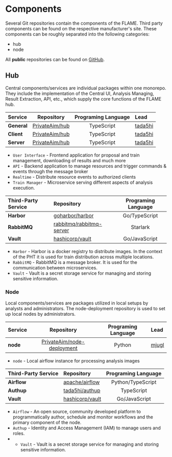 # Components
Several Git repositories contain the components of the FLAME. 
Third party components can be found on the respective manufacturer's site.
These components can be roughly separated into the following categories:

* hub
* node

All **public** repositories can be found on [GitHub](https://github.com/PrivateAim).

## Hub
Central components/services are individual packages within one monorepo. They include the implementation of the Central 
UI, Analysis Managing, Result Extraction, API, etc., which supply the core functions of the FLAME hub.

| Service            |                     Repository                      | Programing Language | Lead                                  |
|:-------------------|:---------------------------------------------------:|:-------------------:|:--------------------------------------|
| **General** | [PrivateAim/hub](https://github.com/PrivateAim/hub) |     TypeScript      | [tada5hi](https://github.com/tada5hi) |
| **Client**            | [PrivateAim/hub](https://github.com/PrivateAim/hub) |     TypeScript      | [tada5hi](https://github.com/tada5hi) |
| **Server**       | [PrivateAim/hub](https://github.com/PrivateAim/hub) |     TypeScript      | [tada5hi](https://github.com/tada5hi) |


* `User Interface` - Frontend application for proposal and train management, downloading of results and much more
* `API` - Backend application to manage resources and trigger commands & events through the message broker
* `Realtime` - Distribute resource events to authorized clients
* `Train Manager` - Microservice serving different aspects of analysis execution.


| Third-Party Service | Repository                                                              | Programing Language |
|:--------------------|:------------------------------------------------------------------------|:-------------------:|
| **Harbor**          | [goharbor/harbor](https://github.com/goharbor/harbor)                   |    Go/TypeScript    |
| **RabbitMQ**        | [rabbitmq/rabbitmq-server](https://github.com/rabbitmq/rabbitmq-server) |      Starlark       |
| **Vault**           | [hashicorp/vault](https://github.com/hashicorp/vault)                   |    Go/JavaScript    |

* `Harbor` - Harbor is a docker registry to distribute images. In the context of the PHT it is used for train distribution across multiple locations.
* `RabbitMQ` - RabbitMQ is a message broker. It is used for the communication between microservices.
* `Vault` - Vault is a secret storage service for managing and storing sensitive information.

### Node
Local components/services are packages utilized in local setups by analysts and administrators. The node-deployment 
repository is used to set up local nodes by administrators.

| Service                     |                                 Repository                                  | Programing Language | Lead                                  |
|:----------------------------|:---------------------------------------------------------------------------:|:-------------------:|:--------------------------------------|
| **node**                 | [PrivateAim/node-deployment](https://github.com/PrivateAIM/node-deployment) |       Python        | [mjugl](https://github.com/mjugl)   |

* `node` - Local airflow instance for processing analysis images

| Third-Party Service | Repository                                          | Programing Language |
|:--------------------|:----------------------------------------------------|:-------------------:|
| **Airflow**         | [apache/airflow](https://github.com/apache/airflow) |  Python/TypeScript  |
| **Authup**          | [tada5hi/authup](https://github.com/tada5hi/authup) |     TypeScript      |
| **Vault**           | [hashicorp/vault](https://github.com/hashicorp/vault)                   |    Go/JavaScript    |

* `Airflow` - An open source, community developed platform to programmatically author,
  schedule and monitor workflows and the primary component of the node.
* `Authup` - Identity and Access Management (IAM) to manage users and roles.
* * `Vault` - Vault is a secret storage service for managing and storing sensitive information.

